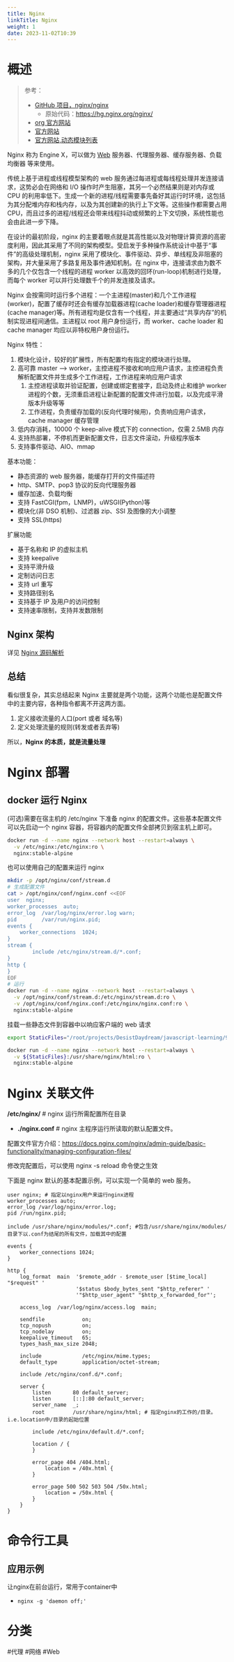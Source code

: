 ```yaml
---
title: Nginx
linkTitle: Nginx
weight: 1
date: 2023-11-02T10:39
---
```


# 概述

> 参考：
>
> - [GitHub 项目，nginx/nginx](https://github.com/nginx/nginx)
>   - 原始代码：<https://hg.nginx.org/nginx/>
> - [org 官方网站](http://nginx.org/)
> - [官方网站](https://www.nginx.com/)
> - [官方网站,动态模块列表](https://www.nginx.com/products/nginx/modules/)

Nginx 称为 Engine X，可以做为 [Web](/docs/Web/Web.md) 服务器、代理服务器、缓存服务器、负载均衡器 等来使用。

传统上基于进程或线程模型架构的 web 服务通过每进程或每线程处理并发连接请求，这势必会在网络和 I/O 操作时产生阻塞，其另一个必然结果则是对内存或 CPU 的利用率低下。生成一个新的进程/线程需要事先备好其运行时环境，这包括为其分配堆内存和栈内存，以及为其创建新的执行上下文等。这些操作都需要占用 CPU，而且过多的进程/线程还会带来线程抖动或频繁的上下文切换，系统性能也会由此进一步下降。

在设计的最初阶段，nginx 的主要着眼点就是其高性能以及对物理计算资源的高密度利用，因此其采用了不同的架构模型。受启发于多种操作系统设计中基于“事件”的高级处理机制，nginx 采用了模块化、事件驱动、异步、单线程及非阻塞的架构，并大量采用了多路复用及事件通知机制。在 nginx 中，连接请求由为数不多的几个仅包含一个线程的进程 worker 以高效的回环(run-loop)机制进行处理，而每个 worker 可以并行处理数千个的并发连接及请求。

Nginx 会按需同时运行多个进程：一个主进程(master)和几个工作进程(worker)，配置了缓存时还会有缓存加载器进程(cache loader)和缓存管理器进程(cache manager)等。所有进程均是仅含有一个线程，并主要通过“共享内存”的机制实现进程间通信。主进程以 root 用户身份运行，而 worker、cache loader 和 cache manager 均应以非特权用户身份运行。

Nginx 特性：

1. 模块化设计，较好的扩展性，所有配置均有指定的模块进行处理。
2. 高可靠 master --> worker，主控进程不接收和响应用户请求，主控进程负责解析配置文件并生成多个工作进程，工作进程来响应用户请求
   1. 主控进程读取并验证配置，创建或绑定套接字，启动及终止和维护 worker 进程的个数，无须重启进程让新配置的配置文件进行加载，以及完成平滑版本升级等等
   2. 工作进程，负责缓存加载的(反向代理时候用)，负责响应用户请求，cache manager 缓存管理
3. 低内存消耗，10000 个 keep-alive 模式下的 connection，仅需 2.5MB 内存
4. 支持热部署，不停机而更新配置文件，日志文件滚动，升级程序版本
5. 支持事件驱动、AIO、mmap

基本功能：

- 静态资源的 web 服务器，能缓存打开的文件描述符
- http、SMTP、pop3 协议的反向代理服务器
- 缓存加速、负载均衡
- 支持 FastCGI(fpm，LNMP)，uWSGI(Python)等
- 模块化(非 DSO 机制)、过滤器 zip、SSI 及图像的大小调整
- 支持 SSL(https)

扩展功能

- 基于名称和 IP 的虚拟主机
- 支持 keepalive
- 支持平滑升级
- 定制访问日志
- 支持 url 重写
- 支持路径别名
- 支持基于 IP 及用户的访问控制
- 支持速率限制，支持并发数限制

## Nginx 架构

详见 [Nginx 源码解析](/docs/Web/Nginx/Nginx%20源码解析.md)

## 总结

看似很复杂，其实总结起来 Nginx 主要就是两个功能，这两个功能也是配置文件中的主要内容，各种指令都离不开这两方面。

1. 定义接收流量的人口(port 或者 域名等)
2. 定义处理流量的规则(转发或者丢弃等)

所以，**Nginx 的本质，就是流量处理**

# Nginx 部署

## docker 运行 Nginx

(可选)需要在宿主机的 /etc/nginx 下准备 nginx 的配置文件。这些基本配置文件可以先启动一个 nginx 容器，将容器内的配置文件全部拷贝到宿主机上即可。

```bash
docker run -d --name nginx --network host --restart=always \
  -v /etc/nginx:/etc/nginx:ro \
  nginx:stable-alpine
```

也可以使用自己的配置来运行 nginx

```bash
mkdir -p /opt/nginx/conf/stream.d
# 生成配置文件
cat > /opt/nginx/conf/nginx.conf <<EOF
user  nginx;
worker_processes  auto;
error_log  /var/log/nginx/error.log warn;
pid        /var/run/nginx.pid;
events {
    worker_connections  1024;
}
stream {
        include /etc/nginx/stream.d/*.conf;
}
http {
}
EOF
# 运行
docker run -d --name nginx --network host --restart=always \
  -v /opt/nginx/conf/stream.d:/etc/nginx/stream.d:ro \
  -v /opt/nginx/conf/nginx.conf:/etc/nginx/nginx.conf:ro \
  nginx:stable-alpine
```

挂载一些静态文件到容器中以响应客户端的 web 请求

```bash
export StaticFiles="/root/projects/DesistDaydream/javascript-learning/9_browser"

docker run -d --name nginx --network host --restart=always \
  -v ${StaticFiles}:/usr/share/nginx/html:ro \
  nginx:stable-alpine
```

# Nginx 关联文件

**/etc/nginx/** # nginx 运行所需配置所在目录

- **./nginx.conf** # nginx 主程序运行所读取的默认配置文件。

配置文件官方介绍：<https://docs.nginx.com/nginx/admin-guide/basic-functionality/managing-configuration-files/>

修改完配置后，可以使用 nginx -s reload 命令使之生效

下面是 nginx 默认的基本配置示例，可以实现一个简单的 web 服务。

```nginx
user nginx; # 指定以nginx用户来运行nginx进程
worker_processes auto;
error_log /var/log/nginx/error.log;
pid /run/nginx.pid;

include /usr/share/nginx/modules/*.conf; #包含/usr/share/nginx/modules/目录下以.conf为结尾的所有文件，加载其中的配置

events {
    worker_connections 1024;
}

http {
    log_format  main  '$remote_addr - $remote_user [$time_local] "$request" '
                      '$status $body_bytes_sent "$http_referer" '
                      '"$http_user_agent" "$http_x_forwarded_for"';

    access_log  /var/log/nginx/access.log  main;

    sendfile            on;
    tcp_nopush          on;
    tcp_nodelay         on;
    keepalive_timeout   65;
    types_hash_max_size 2048;

    include             /etc/nginx/mime.types;
    default_type        application/octet-stream;

    include /etc/nginx/conf.d/*.conf;

    server {
        listen       80 default_server;
        listen       [::]:80 default_server;
        server_name  _;
        root         /usr/share/nginx/html; # 指定nginx的工作的/目录。i.e.location中/目录的起始位置

        include /etc/nginx/default.d/*.conf;

        location / {
        }

        error_page 404 /404.html;
            location = /40x.html {
        }

        error_page 500 502 503 504 /50x.html;
            location = /50x.html {
        }
    }
}
```

# 命令行工具

## 应用示例

让nginx在前台运行，常用于container中

- `nginx -g 'daemon off;'`

# 分类

 #代理 #网络 #Web